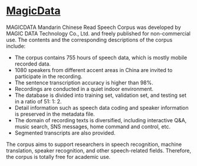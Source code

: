 # [MagicData](http://openslr.elda.org/68/)

MAGICDATA Mandarin Chinese Read Speech Corpus was developed by MAGIC DATA Technology Co., Ltd. and freely published for non-commercial use.
The contents and the corresponding descriptions of the corpus include:

* The corpus contains 755 hours of speech data, which is mostly mobile recorded data.
* 1080 speakers from different accent areas in China are invited to participate in the recording.
* The sentence transcription accuracy is higher than 98%.
* Recordings are conducted in a quiet indoor environment.
* The database is divided into training set, validation set, and testing set in a ratio of 51: 1: 2.
* Detail information such as speech data coding and speaker information is preserved in the metadata file.
* The domain of recording texts is diversified, including interactive Q&A, music search, SNS messages, home command and control, etc.
* Segmented transcripts are also provided.

The corpus aims to support researchers in speech recognition, machine translation, speaker recognition, and other speech-related fields. Therefore, the corpus is totally free for academic use.
